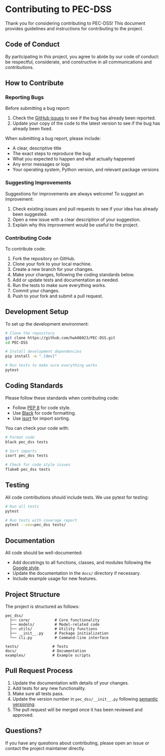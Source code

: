 # Contributing to PEC-DSS

Thank you for considering contributing to PEC-DSS! This document provides guidelines and instructions for contributing to the project.

## Code of Conduct

By participating in this project, you agree to abide by our code of conduct: be respectful, considerate, and constructive in all communications and contributions.

## How to Contribute

### Reporting Bugs

Before submitting a bug report:

1. Check the [GitHub issues](https://github.com/hwk06023/PEC-DSS/issues) to see if the bug has already been reported.
2. Update your copy of the code to the latest version to see if the bug has already been fixed.

When submitting a bug report, please include:

- A clear, descriptive title
- The exact steps to reproduce the bug
- What you expected to happen and what actually happened
- Any error messages or logs
- Your operating system, Python version, and relevant package versions

### Suggesting Improvements

Suggestions for improvements are always welcome! To suggest an improvement:

1. Check existing issues and pull requests to see if your idea has already been suggested.
2. Open a new issue with a clear description of your suggestion.
3. Explain why this improvement would be useful to the project.

### Contributing Code

To contribute code:

1. Fork the repository on GitHub.
2. Clone your fork to your local machine.
3. Create a new branch for your changes.
4. Make your changes, following the coding standards below.
5. Add or update tests and documentation as needed.
6. Run the tests to make sure everything works.
7. Commit your changes.
8. Push to your fork and submit a pull request.

## Development Setup

To set up the development environment:

```bash
# Clone the repository
git clone https://github.com/hwk06023/PEC-DSS.git
cd PEC-DSS

# Install development dependencies
pip install -e ".[dev]"

# Run tests to make sure everything works
pytest
```

## Coding Standards

Please follow these standards when contributing code:

- Follow [PEP 8](https://www.python.org/dev/peps/pep-0008/) for code style.
- Use [Black](https://black.readthedocs.io/) for code formatting.
- Use [isort](https://pycqa.github.io/isort/) for import sorting.

You can check your code with:

```bash
# Format code
black pec_dss tests

# Sort imports
isort pec_dss tests

# Check for code style issues
flake8 pec_dss tests
```

## Testing

All code contributions should include tests. We use pytest for testing:

```bash
# Run all tests
pytest

# Run tests with coverage report
pytest --cov=pec_dss tests/
```

## Documentation

All code should be well-documented:

- Add docstrings to all functions, classes, and modules following the [Google style](https://sphinxcontrib-napoleon.readthedocs.io/en/latest/example_google.html).
- Update the documentation in the `docs/` directory if necessary.
- Include example usage for new features.

## Project Structure

The project is structured as follows:

```
pec_dss/
  ├── core/           # Core functionality
  ├── models/         # Model-related code
  ├── utils/          # Utility functions
  ├── __init__.py     # Package initialization
  └── cli.py          # Command-line interface

tests/               # Tests
docs/                # Documentation
examples/            # Example scripts
```

## Pull Request Process

1. Update the documentation with details of your changes.
2. Add tests for any new functionality.
3. Make sure all tests pass.
4. Update the version number in `pec_dss/__init__.py` following [semantic versioning](https://semver.org/).
5. The pull request will be merged once it has been reviewed and approved.

## Questions?

If you have any questions about contributing, please open an issue or contact the project maintainer directly. 